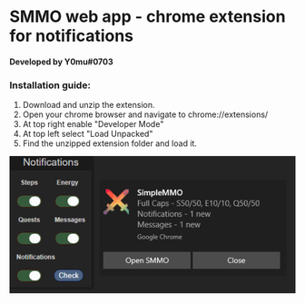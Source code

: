 # SMMO web app - chrome extension for notifications
#### Developed by Y0mu#0703
### Installation guide:
1. Download and unzip the extension.
2. Open your chrome browser and navigate to chrome://extensions/
3. At top right enable "Developer Mode"
4. At top left select "Load Unpacked"
5. Find the unzipped extension folder and load it.

![Extension image](https://github.com/ImY0mu/ChromeExt_notificaitons-SMMO-web/blob/master/extension.png)
